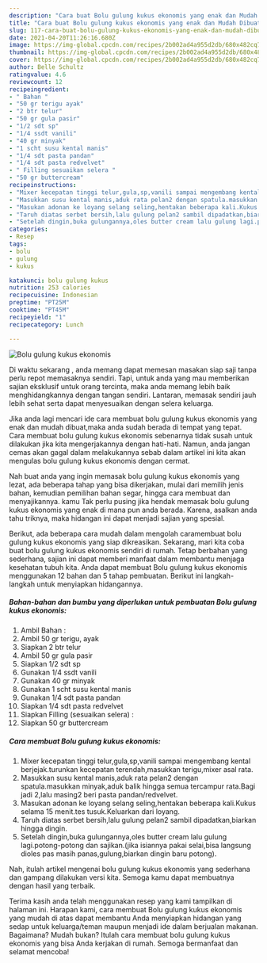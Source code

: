 ```yaml
---
description: "Cara buat Bolu gulung kukus ekonomis yang enak dan Mudah Dibuat"
title: "Cara buat Bolu gulung kukus ekonomis yang enak dan Mudah Dibuat"
slug: 117-cara-buat-bolu-gulung-kukus-ekonomis-yang-enak-dan-mudah-dibuat
date: 2021-04-20T11:26:16.680Z
image: https://img-global.cpcdn.com/recipes/2b002ad4a955d2db/680x482cq70/bolu-gulung-kukus-ekonomis-foto-resep-utama.jpg
thumbnail: https://img-global.cpcdn.com/recipes/2b002ad4a955d2db/680x482cq70/bolu-gulung-kukus-ekonomis-foto-resep-utama.jpg
cover: https://img-global.cpcdn.com/recipes/2b002ad4a955d2db/680x482cq70/bolu-gulung-kukus-ekonomis-foto-resep-utama.jpg
author: Belle Schultz
ratingvalue: 4.6
reviewcount: 12
recipeingredient:
- " Bahan "
- "50 gr terigu ayak"
- "2 btr telur"
- "50 gr gula pasir"
- "1/2 sdt sp"
- "1/4 ssdt vanili"
- "40 gr minyak"
- "1 scht susu kental manis"
- "1/4 sdt pasta pandan"
- "1/4 sdt pasta redvelvet"
- " Filling sesuaikan selera "
- "50 gr buttercream"
recipeinstructions:
- "Mixer kecepatan tinggi telur,gula,sp,vanili sampai mengembang kental berjejak.turunkan kecepatan terendah,masukkan terigu,mixer asal rata."
- "Masukkan susu kental manis,aduk rata pelan2 dengan spatula.masukkan minyak,aduk balik hingga semua tercampur rata.Bagi jadi 2,lalu masing2 beri pasta pandan/redvelvet."
- "Masukan adonan ke loyang selang seling,hentakan beberapa kali.Kukus selama 15 menit.tes tusuk.Keluarkan dari loyang."
- "Taruh diatas serbet bersih,lalu gulung pelan2 sambil dipadatkan,biarkan hingga dingin."
- "Setelah dingin,buka gulungannya,oles butter cream lalu gulung lagi.potong-potong dan sajikan.(jika isiannya pakai selai,bisa langsung dioles pas masih panas,gulung,biarkan dingin baru potong)."
categories:
- Resep
tags:
- bolu
- gulung
- kukus

katakunci: bolu gulung kukus 
nutrition: 253 calories
recipecuisine: Indonesian
preptime: "PT25M"
cooktime: "PT45M"
recipeyield: "1"
recipecategory: Lunch

---
```



![Bolu gulung kukus ekonomis](https://img-global.cpcdn.com/recipes/2b002ad4a955d2db/680x482cq70/bolu-gulung-kukus-ekonomis-foto-resep-utama.jpg)

Di waktu  sekarang , anda memang dapat memesan masakan siap saji tanpa perlu repot memasaknya sendiri. Tapi, untuk anda yang mau memberikan sajian eksklusif untuk orang tercinta, maka anda memang lebih baik menghidangkannya dengan tangan sendiri. Lantaran, memasak sendiri jauh lebih sehat serta dapat menyesuaikan dengan selera keluarga.

Jika anda lagi mencari ide cara membuat bolu gulung kukus ekonomis yang enak dan mudah dibuat,maka anda sudah berada di tempat yang tepat. Cara membuat bolu gulung kukus ekonomis  sebenarnya tidak susah untuk dilakukan jika kita mengerjakannya dengan hati-hati. Namun, anda jangan cemas akan gagal dalam melakukannya 
sebab dalam artikel ini kita akan mengulas bolu gulung kukus ekonomis dengan cermat.  



Nah buat anda yang ingin memasak bolu gulung kukus ekonomis yang lezat, ada beberapa tahap yang bisa dikerjakan, mulai dari memilih jenis bahan, kemudian pemilihan bahan segar, hingga cara membuat dan menyajikannya. kamu Tak perlu pusing jika hendak memasak bolu gulung kukus ekonomis yang enak di mana pun anda berada. Karena, asalkan anda  tahu triknya, maka hidangan ini dapat menjadi sajian yang spesial.

Berikut, ada beberapa cara mudah dalam mengolah caramembuat bolu gulung kukus ekonomis yang siap dikreasikan. Sekarang, mari kita coba buat bolu gulung kukus ekonomis sendiri di rumah. Tetap berbahan yang sederhana, sajian ini dapat memberi manfaat dalam membantu menjaga kesehatan tubuh kita. Anda dapat membuat Bolu gulung kukus ekonomis menggunakan 12 bahan dan 5 tahap pembuatan. Berikut ini langkah-langkah untuk menyiapkan hidangannya.

<!--inarticleads1-->

##### Bahan-bahan dan bumbu yang diperlukan untuk pembuatan Bolu gulung kukus ekonomis:

1. Ambil  Bahan :
1. Ambil 50 gr terigu, ayak
1. Siapkan 2 btr telur
1. Ambil 50 gr gula pasir
1. Siapkan 1/2 sdt sp
1. Gunakan 1/4 ssdt vanili
1. Gunakan 40 gr minyak
1. Gunakan 1 scht susu kental manis
1. Gunakan 1/4 sdt pasta pandan
1. Siapkan 1/4 sdt pasta redvelvet
1. Siapkan  Filling (sesuaikan selera) :
1. Siapkan 50 gr buttercream




<!--inarticleads2-->

##### Cara membuat Bolu gulung kukus ekonomis:

1. Mixer kecepatan tinggi telur,gula,sp,vanili sampai mengembang kental berjejak.turunkan kecepatan terendah,masukkan terigu,mixer asal rata.
1. Masukkan susu kental manis,aduk rata pelan2 dengan spatula.masukkan minyak,aduk balik hingga semua tercampur rata.Bagi jadi 2,lalu masing2 beri pasta pandan/redvelvet.
1. Masukan adonan ke loyang selang seling,hentakan beberapa kali.Kukus selama 15 menit.tes tusuk.Keluarkan dari loyang.
1. Taruh diatas serbet bersih,lalu gulung pelan2 sambil dipadatkan,biarkan hingga dingin.
1. Setelah dingin,buka gulungannya,oles butter cream lalu gulung lagi.potong-potong dan sajikan.(jika isiannya pakai selai,bisa langsung dioles pas masih panas,gulung,biarkan dingin baru potong).




Nah, itulah artikel mengenai  bolu gulung kukus ekonomis  yang sederhana dan gampang dilakukan versi kita. Semoga kamu dapat membuatnya dengan hasil yang terbaik. 

Terima kasih anda telah menggunakan resep yang kami tampilkan di halaman ini. Harapan kami, cara membuat  Bolu gulung kukus ekonomis yang mudah di atas dapat membantu Anda menyiapkan hidangan yang sedap untuk keluarga/teman maupun menjadi ide dalam berjualan makanan. Bagaimana? Mudah bukan? Itulah cara membuat bolu gulung kukus ekonomis yang bisa Anda kerjakan di rumah. Semoga bermanfaat dan selamat mencoba!

